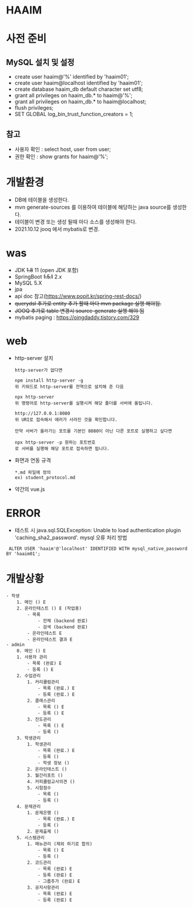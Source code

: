 # HAAIM

# 사전 준비
 ## MySQL 설치 및 설정 
  - create user haaim@'%' identified by 'haaim01';
  - create user haaim@localhost identified by 'haaim01';
  - create database haaim_db default character set utf8;
  - grant all privileges on haaim_db.* to haaim@'%';
  - grant all privileges on haaim_db.* to haaim@localhost;
  - flush privileges;
  - SET GLOBAL log_bin_trust_function_creators = 1;
 
 ## 참고 
  - 사용자 확인 : select host, user from user;
  - 권한 확인 : show grants for haaim@'%';

# 개발환경
- DB에 테이블을 생성한다.
- mvn generate-sources 를 이용하여 테이블에 해당하는 java source를 생성한다.
- 테이블이 변경 또는 생성 될때 마다 소스를 생성해야 한다.
- 2021.10.12 jooq 에서 mybatis로 변경.
 
 
# was
- JDK ~~1.8~~ 11 (open JDK 포함)
- SpringBoot ~~1.5.1~~ 2.x
- MySQL 5.X
- jpa
- api doc 참고(https://www.popit.kr/spring-rest-docs/)
- ~~querydsl 추가로 entity 추가 할때 마다 mvn package 실행 해야됨.~~
- ~~JOOQ 추가로 table 변경시 source-generate 실행 해야 됨~~
- mybatis paging : https://oingdaddy.tistory.com/329

# web
- http-server 설치
  ```
  http-server가 없다면

  npm install http-server -g
  위 키워드로 http-server를 전역으로 설치해 준 다음

  npx http-server
  위 명령어로 http-server를 실행시켜 해당 폴더를 서버에 올립니다.

  http://127.0.0.1:8080
  위 URI로 접속해서 에러가 사라진 것을 확인합니다.

  만약 서버가 올라가는 포트를 기본인 8080이 아닌 다른 포트로 실행하고 싶다면

  npx http-server -p 원하는 포트번호
  로 서버를 실행해 해당 포트로 접속하면 됩니다.
  ```
- 화면과 연동 규격
  ```
  *.md 파일에 정의
  ex) student_protocol.md
  ```
- 약간의 vue.js

# ERROR
- 테스트 시 java.sql.SQLException: Unable to load authentication plugin 'caching_sha2_password'. mysql 오류 처리 방법
```
 ALTER USER 'haaim'@'localhost' IDENTIFIED WITH mysql_native_password BY 'haaim01';
```

# 개발상황
```
- 학생
	1. 메인 () E
	2. 온라인테스트 () E (작업중)
	    - 목록 
	    	- 전체 (backend 완료)
	    	- 검색 (backend 완료)
	    - 온라인테스트 E
	    - 온라인테스트 결과 E
- admin 
	0. 메인 () E
	1. 사용자 관리
		- 목록 (완료) E
		- 등록 () E
	2. 수업관리
		1. 커리큘럼관리 
			- 목록 (완료.) E
			- 등록 (완료.) E
		2. 클래스관리
			- 목록 () E
			- 등록 () E
		3. 진도관리
			- 목록 () E
			- 등록 ()
	3. 학생관리
		1. 학생관리
			- 목록 (완료.) E
			- 등록 ()
			- 학생 정보 ()
		2. 온라인테스트 ()
		3. 월간리포트 ()
		4. 커피큘럼교사의견 ()
		5. 시험점수
			- 목록 ()
			- 등록 ()
	4. 문제관리
		1. 문제은행 ()
			- 목록 (완료.) E
			- 등록 ()
		2. 문제출제 ()
	5. 시스템관리
		1. 메뉴관리 (제외 하기로 합의)
			- 목록 () E
			- 등록 ()
		2. 코드관리
			- 목록 (완료) E
			- 등록 (완료) E
			- 그룹추가 (완료) E
		3. 공지사항관리
			- 목록 (완료) E
			- 등록 (완료) E
```